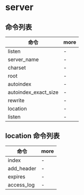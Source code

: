 # server

## 命令列表

| 命令                   | more |
|----------------------|------|
| listen               | -    |
| server_name          | -    |
| charset              | -    |
| root                 | -    |
| autoindex            | -    |
| autoindex_exact_size | -    |
| rewrite              | -    |
| location             | -    |
| listen               | -    |

## location 命令列表

| 命令         | more |
|------------|------|
| index      | -    |
| add_header | -    |
| expires    | -    |
| access_log | -    |
